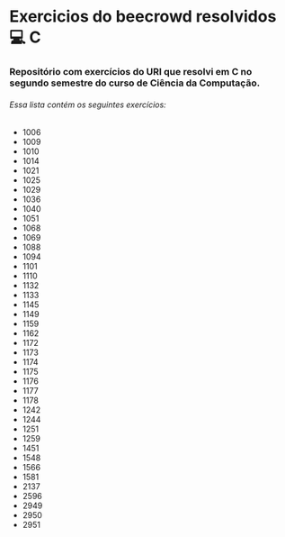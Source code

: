 # Exercicios do beecrowd resolvidos 💻 **C**
### Repositório com exercícios do URI que resolvi em C no segundo semestre do curso de Ciência da Computação.

###### Essa lista contém os seguintes exercícios:
- 1006
- 1009
- 1010
- 1014
- 1021
- 1025
- 1029
- 1036
- 1040
- 1051
- 1068
- 1069
- 1088
- 1094
- 1101
- 1110
- 1132
- 1133
- 1145
- 1149
- 1159
- 1162
- 1172
- 1173
- 1174
- 1175
- 1176
- 1177
- 1178
- 1242
- 1244
- 1251
- 1259
- 1451
- 1548
- 1566
- 1581
- 2137
- 2596
- 2949
- 2950
- 2951
